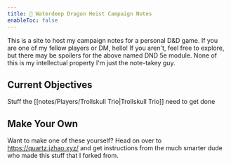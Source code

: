 ```yaml
---
title: 🐲 Waterdeep Dragon Heist Campaign Notes
enableToc: false
---
```


This is a site to host my campaign notes for a personal D&D game. If you are one of my fellow players or DM, hello! If you aren't, feel free to explore, but there may be spoilers for the above named DND 5e module. None of this is my intellectual property I'm just the note-takey guy.
## Current Objectives
Stuff the [[notes/Players/Trollskull Trio|Trollskull Trio]] need to get done
## Make Your Own
Want to make one of these yourself? Head on over to https://quartz.jzhao.xyz/ and get instructions from the much smarter dude who made this stuff that I forked from.




